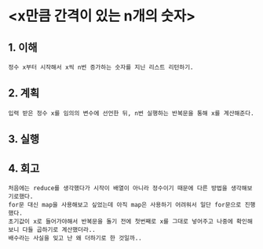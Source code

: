 # <x만큼 간격이 있는 n개의 숫자>

## 1. 이해

    정수 x부터 시작해서 x씩 n번 증가하는 숫자를 지닌 리스트 리턴하기.

## 2. 계획

    입력 받은 정수 x를 임의의 변수에 선언한 뒤, n번 실행하는 반복문을 통해 x를 계산해준다.

## 3. 실행

## 4. 회고

    처음에는 reduce를 생각했다가 시작이 배열이 아니라 정수이기 때문에 다른 방법을 생각해보기로했다.
    for문 대신 map을 사용해보고 싶었는데 아직 map은 사용하기 어려워서 일단 for문으로 진행했다.
    초기값이 x로 들어가야해서 반복문을 돌기 전에 첫번째로 x를 그대로 넣어주고 나중에 확인해보니 다들 곱하기로 계산했더라..
    배수라는 사실을 잊고 난 왜 더하기로 한 것일까..
